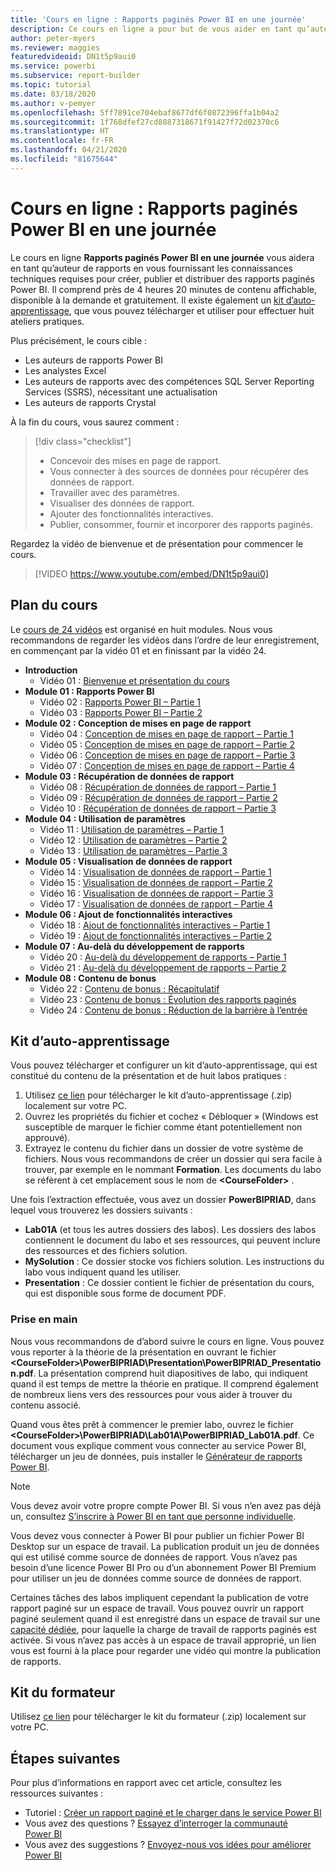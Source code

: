 ```yaml
---
title: 'Cours en ligne : Rapports paginés Power BI en une journée'
description: Ce cours en ligne a pour but de vous aider en tant qu’auteur de rapports en vous fournissant les connaissances techniques requises pour créer, publier et distribuer des rapports paginés Power BI.
author: peter-myers
ms.reviewer: maggies
featuredvideoid: DN1t5p9aui0
ms.service: powerbi
ms.subservice: report-builder
ms.topic: tutorial
ms.date: 03/18/2020
ms.author: v-pemyer
ms.openlocfilehash: 5ff7891ce704ebaf8677df6f0872396ffa1b04a2
ms.sourcegitcommit: 1f768dfef27cd8887318671f91427f72d02370c6
ms.translationtype: HT
ms.contentlocale: fr-FR
ms.lasthandoff: 04/21/2020
ms.locfileid: "81675644"
---
```

# <a name="online-course-power-bi-paginated-reports-in-a-day"></a>Cours en ligne : Rapports paginés Power BI en une journée

Le cours en ligne **Rapports paginés Power BI en une journée** vous aidera en tant qu’auteur de rapports en vous fournissant les connaissances techniques requises pour créer, publier et distribuer des rapports paginés Power BI. Il comprend près de 4 heures 20 minutes de contenu affichable, disponible à la demande et gratuitement. Il existe également un [kit d’auto-apprentissage](#self-study-kit), que vous pouvez télécharger et utiliser pour effectuer huit ateliers pratiques.

Plus précisément, le cours cible :

- Les auteurs de rapports Power BI
- Les analystes Excel
- Les auteurs de rapports avec des compétences SQL Server Reporting Services (SSRS), nécessitant une actualisation
- Les auteurs de rapports Crystal

À la fin du cours, vous saurez comment :

> [!div class="checklist"]
> - Concevoir des mises en page de rapport.
> - Vous connecter à des sources de données pour récupérer des données de rapport.
> - Travailler avec des paramètres.
> - Visualiser des données de rapport.
> - Ajouter des fonctionnalités interactives.
> - Publier, consommer, fournir et incorporer des rapports paginés.

Regardez la vidéo de bienvenue et de présentation pour commencer le cours.

> [!VIDEO https://www.youtube.com/embed/DN1t5p9aui0]

## <a name="course-outline"></a>Plan du cours

Le [cours de 24 vidéos](https://www.youtube.com/playlist?list=PL1N57mwBHtN1icIhpjQOaRL8r9G-wytpT) est organisé en huit modules. Nous vous recommandons de regarder les vidéos dans l’ordre de leur enregistrement, en commençant par la vidéo 01 et en finissant par la vidéo 24.

- **Introduction**
  - Vidéo 01 : [Bienvenue et présentation du cours](https://www.youtube.com/watch?v=DN1t5p9aui0&list=PL1N57mwBHtN1icIhpjQOaRL8r9G-wytpT)
- **Module 01 : Rapports Power BI**
  - Vidéo 02 : [Rapports Power BI – Partie 1](https://www.youtube.com/watch?v=s6Amctk3Z_g&list=PL1N57mwBHtN1icIhpjQOaRL8r9G-wytpT)
  - Vidéo 03 : [Rapports Power BI – Partie 2](https://www.youtube.com/watch?v=jXTiYJKw1Rs&list=PL1N57mwBHtN1icIhpjQOaRL8r9G-wytpT)
- **Module 02 : Conception de mises en page de rapport**
  - Vidéo 04 : [Conception de mises en page de rapport – Partie 1](https://www.youtube.com/watch?v=EjHANN3rGNs&list=PL1N57mwBHtN1icIhpjQOaRL8r9G-wytpT)
  - Vidéo 05 : [Conception de mises en page de rapport – Partie 2](https://www.youtube.com/watch?v=2CZIrJU_HZU&list=PL1N57mwBHtN1icIhpjQOaRL8r9G-wytpT)
  - Vidéo 06 : [Conception de mises en page de rapport – Partie 3](https://www.youtube.com/watch?v=eaFFzkT6pxE&list=PL1N57mwBHtN1icIhpjQOaRL8r9G-wytpT)
  - Vidéo 07 : [Conception de mises en page de rapport – Partie 4](https://www.youtube.com/watch?v=0z576TI27Vg&list=PL1N57mwBHtN1icIhpjQOaRL8r9G-wytpT)
- **Module 03 : Récupération de données de rapport**
  - Vidéo 08 : [Récupération de données de rapport – Partie 1](https://www.youtube.com/watch?v=SHGTTYXtio0&list=PL1N57mwBHtN1icIhpjQOaRL8r9G-wytpT)
  - Vidéo 09 : [Récupération de données de rapport – Partie 2](https://www.youtube.com/watch?v=1Dzd9wb7XUY&list=PL1N57mwBHtN1icIhpjQOaRL8r9G-wytpT)
  - Vidéo 10 : [Récupération de données de rapport – Partie 3](https://www.youtube.com/watch?v=OFXG7sl5L2o&list=PL1N57mwBHtN1icIhpjQOaRL8r9G-wytpT)
- **Module 04 : Utilisation de paramètres**
  - Vidéo 11 : [Utilisation de paramètres – Partie 1](https://www.youtube.com/watch?v=o7WaK88kheA&list=PL1N57mwBHtN1icIhpjQOaRL8r9G-wytpT)
  - Vidéo 12 : [Utilisation de paramètres – Partie 2](https://www.youtube.com/watch?v=okj6wO72clQ&list=PL1N57mwBHtN1icIhpjQOaRL8r9G-wytpT)
  - Vidéo 13 : [Utilisation de paramètres – Partie 3](https://www.youtube.com/watch?v=13-6sWIRD74&list=PL1N57mwBHtN1icIhpjQOaRL8r9G-wytpT)
- **Module 05 : Visualisation de données de rapport**
  - Vidéo 14 : [Visualisation de données de rapport – Partie 1](https://www.youtube.com/watch?v=b4TxBBtOWSw&list=PL1N57mwBHtN1icIhpjQOaRL8r9G-wytpT)
  - Vidéo 15 : [Visualisation de données de rapport – Partie 2](https://www.youtube.com/watch?v=JhEa_TugXeE&list=PL1N57mwBHtN1icIhpjQOaRL8r9G-wytpT)
  - Vidéo 16 : [Visualisation de données de rapport – Partie 3](https://www.youtube.com/watch?v=dliLsRvQB-c&list=PL1N57mwBHtN1icIhpjQOaRL8r9G-wytpT)
  - Vidéo 17 : [Visualisation de données de rapport – Partie 4](https://www.youtube.com/watch?v=5yHxuRRP_eU&list=PL1N57mwBHtN1icIhpjQOaRL8r9G-wytpT)
- **Module 06 : Ajout de fonctionnalités interactives**
  - Vidéo 18 : [Ajout de fonctionnalités interactives – Partie 1](https://www.youtube.com/watch?v=LInMHpTEaI0&list=PL1N57mwBHtN1icIhpjQOaRL8r9G-wytpT)
  - Vidéo 19 : [Ajout de fonctionnalités interactives – Partie 2](https://www.youtube.com/watch?v=b_pr1xsbRJc&list=PL1N57mwBHtN1icIhpjQOaRL8r9G-wytpT)
- **Module 07 : Au-delà du développement de rapports**
  - Vidéo 20 : [Au-delà du développement de rapports – Partie 1](https://www.youtube.com/watch?v=1CgDVDslwvs&list=PL1N57mwBHtN1icIhpjQOaRL8r9G-wytpT)
  - Vidéo 21 : [Au-delà du développement de rapports – Partie 2](https://www.youtube.com/watch?v=KRwtl7h0ynI&list=PL1N57mwBHtN1icIhpjQOaRL8r9G-wytpT)
- **Module 08 : Contenu de bonus**
  - Vidéo 22 : [Contenu de bonus : Récapitulatif](https://www.youtube.com/watch?v=w5zlJ8BodxI&list=PL1N57mwBHtN1icIhpjQOaRL8r9G-wytpT)
  - Vidéo 23 : [Contenu de bonus : Évolution des rapports paginés](https://www.youtube.com/watch?v=pevpai65MvY&list=PL1N57mwBHtN1icIhpjQOaRL8r9G-wytpT)
  - Vidéo 24 : [Contenu de bonus : Réduction de la barrière à l’entrée](https://www.youtube.com/watch?v=vu32LfckCt8&list=PL1N57mwBHtN1icIhpjQOaRL8r9G-wytpT)

## <a name="self-study-kit"></a>Kit d’auto-apprentissage

Vous pouvez télécharger et configurer un kit d’auto-apprentissage, qui est constitué du contenu de la présentation et de huit labos pratiques :

1. Utilisez [ce lien](https://aka.ms/priad-student) pour télécharger le kit d’auto-apprentissage (.zip) localement sur votre PC.
1. Ouvrez les propriétés du fichier et cochez « Débloquer » (Windows est susceptible de marquer le fichier comme étant potentiellement non approuvé).
1. Extrayez le contenu du fichier dans un dossier de votre système de fichiers. Nous vous recommandons de créer un dossier qui sera facile à trouver, par exemple en le nommant **Formation**. Les documents du labo se réfèrent à cet emplacement sous le nom de **&lt;CourseFolder&gt;** .

Une fois l’extraction effectuée, vous avez un dossier **PowerBIPRIAD**, dans lequel vous trouverez les dossiers suivants :

- **Lab01A** (et tous les autres dossiers des labos). Les dossiers des labos contiennent le document du labo et ses ressources, qui peuvent inclure des ressources et des fichiers solution.
- **MySolution** : Ce dossier stocke vos fichiers solution. Les instructions du labo vous indiquent quand les utiliser.
- **Presentation** : Ce dossier contient le fichier de présentation du cours, qui est disponible sous forme de document PDF.

### <a name="getting-started"></a>Prise en main

Nous vous recommandons de d’abord suivre le cours en ligne. Vous pouvez vous reporter à la théorie de la présentation en ouvrant le fichier **&lt;CourseFolder&gt;\PowerBIPRIAD\Presentation\PowerBIPRIAD_Presentation.pdf**. La présentation comprend huit diapositives de labo, qui indiquent quand il est temps de mettre la théorie en pratique. Il comprend également de nombreux liens vers des ressources pour vous aider à trouver du contenu associé.

Quand vous êtes prêt à commencer le premier labo, ouvrez le fichier **&lt;CourseFolder&gt;\PowerBIPRIAD\Lab01A\PowerBIPRIAD_Lab01A.pdf**. Ce document vous explique comment vous connecter au service Power BI, télécharger un jeu de données, puis installer le [Générateur de rapports Power BI](report-builder-power-bi.md).

> [!NOTE]
> Vous devez avoir votre propre compte Power BI. Si vous n’en avez pas déjà un, consultez [S’inscrire à Power BI en tant que personne individuelle](../service-self-service-signup-for-power-bi.md).
>
> Vous devez vous connecter à Power BI pour publier un fichier Power BI Desktop sur un espace de travail. La publication produit un jeu de données qui est utilisé comme source de données de rapport. Vous n’avez pas besoin d’une licence Power BI Pro ou d’un abonnement Power BI Premium pour utiliser un jeu de données comme source de données de rapport.
>
> Certaines tâches des labos impliquent cependant la publication de votre rapport paginé sur un espace de travail. Vous pouvez ouvrir un rapport paginé seulement quand il est enregistré dans un espace de travail sur une [capacité dédiée](../service-premium-what-is.md#dedicated-capacities), pour laquelle la charge de travail de rapports paginés est activée. Si vous n’avez pas accès à un espace de travail approprié, un lien vous est fourni à la place pour regarder une vidéo qui montre la publication de rapports.

## <a name="instructor-kit"></a>Kit du formateur

Utilisez [ce lien](https://aka.ms/priad-instructor) pour télécharger le kit du formateur (.zip) localement sur votre PC.

## <a name="next-steps"></a>Étapes suivantes

Pour plus d’informations en rapport avec cet article, consultez les ressources suivantes :

- Tutoriel : [Créer un rapport paginé et le charger dans le service Power BI](paginated-reports-quickstart-aw.md)
- Vous avez des questions ? [Essayez d’interroger la communauté Power BI](https://community.powerbi.com/)
- Vous avez des suggestions ? [Envoyez-nous vos idées pour améliorer Power BI](https://ideas.powerbi.com/)
